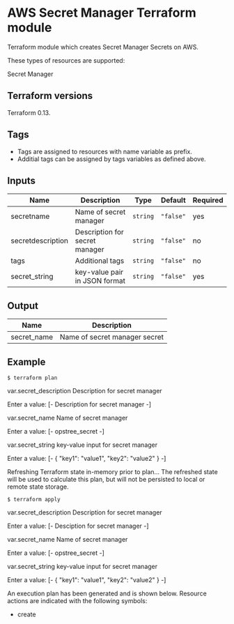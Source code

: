 AWS Secret Manager Terraform module
======================================

Terraform module which creates Secret Manager Secrets on AWS.

These types of resources are supported:

Secret Manager

Terraform versions
------------------

Terraform 0.13.


Tags
----
* Tags are assigned to resources with name variable as prefix.
* Additial tags can be assigned by tags variables as defined above.


Inputs
------
| Name | Description | Type | Default | Required |
|------|-------------|------|---------|----------|
| secretname | Name of secret manager | `string` | `"false"` | yes |
|secretdescription|Description for secret manager|`string`|`"false"`|no|
|tags|Additional tags|`string`|`"false"`|no|
|secret_string|key-value pair in JSON format|`string`|`"false"`|yes|

Output
------
| Name | Description |
|------|-------------|
| secret_name| Name of secret manager secret |


Example
------- 

``
$ terraform plan
``

var.secret_description
  Description for secret manager

  Enter a value: [- Description for secret manager -]

var.secret_name
  Name of secret manager

  Enter a value: [- opstree_secret -]

var.secret_string
  key-value input for secret manager

  Enter a value: [- { "key1": "value1", "key2": "value2" } -]

Refreshing Terraform state in-memory prior to plan...
The refreshed state will be used to calculate this plan, but will not be
persisted to local or remote state storage.


``
$ terraform apply
``

var.secret_description
  Description for secret manager

  Enter a value: [- Desciption for secret manager -]

var.secret_name
  Name of secret manager

  Enter a value: [- opstree_secret -]

var.secret_string
  key-value input for secret manager

  Enter a value: [- { "key1": "value1", "key2": "value2" } -]


An execution plan has been generated and is shown below.
Resource actions are indicated with the following symbols:
  + create


